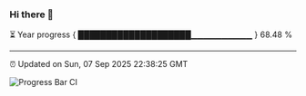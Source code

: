 ### Hi there 👋

⏳ Year progress { ████████████████████▁▁▁▁▁▁▁▁▁▁ } 68.48 %

---

⏰ Updated on Sun, 07 Sep 2025 22:38:25 GMT

![Progress Bar CI](https://github.com/IshwaranRudhara/GIT-ACTION/workflows/Progress%20Bar%20CI/badge.svg)

